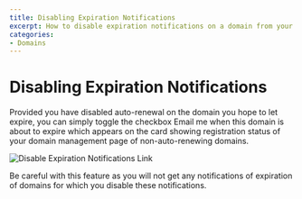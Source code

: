 ```yaml
---
title: Disabling Expiration Notifications
excerpt: How to disable expiration notifications on a domain from your DNSimple account.
categories:
- Domains
---
```


# Disabling Expiration Notifications

Provided you have disabled auto-renewal on the domain you hope to let expire, you can simply toggle the checkbox <label>Email me when this domain is about to expire</label> which appears on the card showing registration status of your domain management page of non-auto-renewing domains.

![Disable Expiration Notifications Link](/files/disable-expiration-notifications.png)

Be careful with this feature as you will not get any notifications of expiration of domains for which you disable these notifications.
